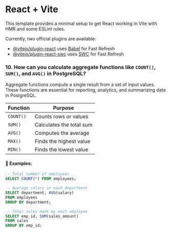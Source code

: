 # React + Vite

This template provides a minimal setup to get React working in Vite with HMR and some ESLint rules.

Currently, two official plugins are available:

- [@vitejs/plugin-react](https://github.com/vitejs/vite-plugin-react/blob/main/packages/plugin-react/README.md) uses [Babel](https://babeljs.io/) for Fast Refresh
- [@vitejs/plugin-react-swc](https://github.com/vitejs/vite-plugin-react-swc) uses [SWC](https://swc.rs/) for Fast Refresh


### 10. How can you calculate aggregate functions like `COUNT()`, `SUM()`, and `AVG()` in PostgreSQL?

Aggregate functions compute a single result from a set of input values. These functions are essential for reporting, analytics, and summarizing data in PostgreSQL.

| Function | Purpose                     |
|----------|-----------------------------|
| `COUNT()`| Counts rows or values       |
| `SUM()`  | Calculates the total sum    |
| `AVG()`  | Computes the average        |
| `MAX()`  | Finds the highest value     |
| `MIN()`  | Finds the lowest value      |

#### 🔹 Examples:

```sql
-- Total number of employees
SELECT COUNT(*) FROM employees;

-- Average salary in each department
SELECT department, AVG(salary)
FROM employees
GROUP BY department;

-- Total sales made by each employee
SELECT emp_id, SUM(sales_amount)
FROM sales
GROUP BY emp_id;

